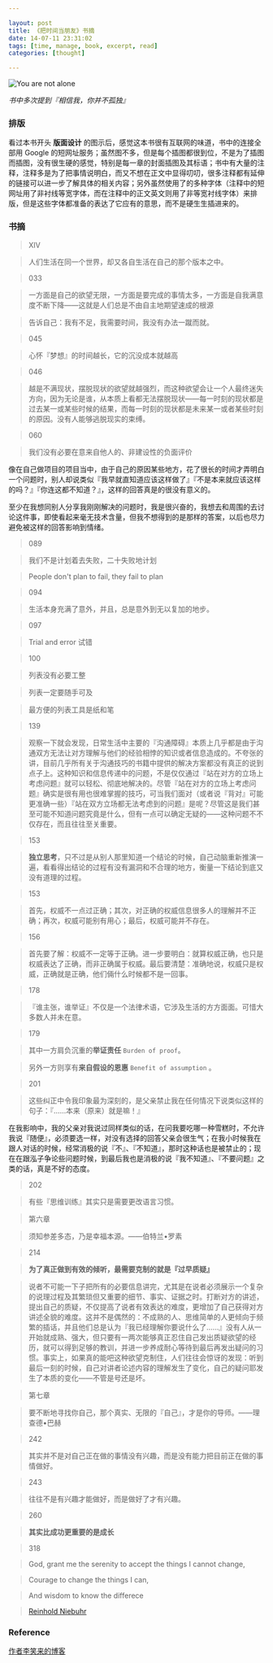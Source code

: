 ```yaml
---

layout: post
title: 《把时间当朋友》书摘
date: 14-07-11 23:31:02
tags: [time, manage, book, excerpt, read]
categories: [thought]

---
```


![You are not alone](https://dl.dropboxusercontent.com/u/24683331/blog_img/2014-07-11-be-friend-with-time-excerpt/matrix.jpg) 

*书中多次提到『相信我，你并不孤独』*

### 排版

看过本书开头 **版面设计** 的图示后，感觉这本书很有互联网的味道，书中的连接全部用 Google 的短网址服务；虽然图不多，但是每个插图都很到位，不是为了插图而插图，没有很生硬的感觉，特别是每一章的封面插图及其标语；书中有大量的注释，注释多是为了把事情说明白，而又不想在正文中显得叨叨，很多注释都有延伸的链接可以进一步了解具体的相关内容；另外虽然使用了的多种字体（注释中的短网址用了非衬线等宽字体，而在注释中的正文英文则用了非等宽衬线字体）来排版，但是这些字体都准备的表达了它应有的意思，而不是硬生生插进来的。

### 书摘

> XIV

> 人们生活在同一个世界，却又各自生活在自己的那个版本之中。

<!-- more -->


> 033

> 一方面是自己的欲望无限，一方面是要完成的事情太多，一方面是自我满意度不断下降——这就是人们总是不由自主地期望速成的根源

> 告诉自己：我有不足，我需要时间，我没有办法一蹴而就。

<!-- more -->


> 045

> 心怀『梦想』的时间越长，它的沉没成本就越高

<!-- more -->

> 046

> 越是不满现状，摆脱现状的欲望就越强烈，而这种欲望会让一个人最终迷失方向，因为无论是谁，从本质上看都无法摆脱现状——每一时刻的现状都是过去某一或某些时候的结果，而每一时刻的现状都是未来某一或者某些时刻的原因。没有人能够逃脱现实的束缚。

<!-- more -->

> 060

> 我们没有必要在意来自他人的、非建设性的负面评价

像在自己做项目的项目当中，由于自己的原因某些地方，花了很长的时间才弄明白一个问题时，别人却说类似『我早就直知道应该这样做了』『不是本来就应该这样的吗？』『你连这都不知道？』，这样的回答真是的很没有意义的。

至少在我想同别人分享我刚刚解决的问题时，我是很兴奋的，我想去和周围的去讨论这件事，即使看起来毫无技术含量，但我不想得到的是那样的答案，以后也尽力避免被这样的回答影响到情绪。

> 089

> 我们不是计划着去失败，二十失败地计划

> People don't plan to fail, they fail to plan

<!-- more -->

> 094

> 生活本身充满了意外，并且，总是意外到无以复加的地步。

<!-- more -->

> 097

> Trial and error 试错

<!-- more -->

> 100

> 列表没有必要工整

> 列表一定要随手可及

> 最方便的列表工具是纸和笔

<!-- more -->
  
> 139

> 观察一下就会发现，日常生活中主要的『沟通障碍』本质上几乎都是由于沟通双方无法让对方理解与他们的经验相悖的知识或者信息造成的。不夸张的讲，目前几乎所有关于沟通技巧的书籍中提供的解决方案都没有真正的说到点子上。这种知识和信息传递中的问题，不是仅仅通过『站在对方的立场上考虑问题』就可以轻松、彻底地解决的。尽管『站在对方的立场上考虑问题』确实是很有用也很难掌握的技巧，可当我们面对（或者说『背对』可能更准确一些）『站在双方立场都无法考虑到的问题』是呢？尽管这是我们甚至可能不知道问题究竟是什么，但有一点可以确定无疑的——这种问题不不仅存在，而且往往至关重要。

<!-- more -->

> 153

> **独立思考**，只不过是从别人那里知道一个结论的时候，自己动脑重新推演一遍，看看得出结论的过程有没有漏洞和不合理的地方，衡量一下结论到底又没有道理的过程。

<!-- more -->

> 153 

> 首先，权威不一点过正确；其次，对正确的权威信息很多人的理解并不正确；再次，权威可能别有用心；最后，权威可能并不存在。

<!-- more -->

> 156

> 首先要了解：权威不一定等于正确。进一步要明白：就算权威正确，也只是权威表达了正确，而非正确属于权威。最后要清楚：准确地说，权威只是权威，正确就是正确，他们倆什么时候都不是一回事。

<!-- more -->

> 178

> 『谁主张，谁举证』不仅是一个法律术语，它涉及生活的方方面面。可惜大多数人并未在意。

<!-- more -->

> 179 

> 其中一方肩负沉重的**举证责任** `Burden of proof`。

> 另外一方则享有**来自假设的恩惠** `Benefit of assumption` 。

<!-- more -->

> 201

> 这些纠正中令我印象最为深刻的，是父亲禁止我在任何情况下说类似这样的句子：『……本来（原来）就是嘛！』

在我影响中，我的父亲对我说过同样类似的话，在问我要吃哪一种雪糕时，不允许我说『随便』，必须要选一样，对没有选择的回答父亲会很生气；在我小时候我在跟人对话的时候，经常消极的说『不』、『不知道』，那时这种话也是被禁止的；现在在跟泓子争论些问题时候，到最后我也是消极的说『我不知道』、『不要问题』之类的话，真是不好的态度。

<!-- more -->

> 202

> 有些『思维训练』其实只是需要更改语言习惯。

<!-- more -->

> 第六章

> 须知参差多态，乃是幸福本源。——伯特兰•罗素

<!-- more -->

> 214

> **为了真正做到有效的倾听，最需要克制的就是『过早质疑』**

> 说者不可能一下子把所有的必要信息讲完，尤其是在说者必须展示一个复杂的说理过程及其繁琐但又重要的细节、事实、证据之时。打断对方的讲述，提出自己的质疑，不仅提高了说者有效表达的难度，更增加了自己获得对方讲述全貌的难度。这并不是偶然的：不成熟的人、思维简单的人更倾向于频繁的插话，并且他们总是认为『我已经理解你要说什么了……』没有人从一开始就成熟、强大，但只要有一两次能够真正忍住自己发出质疑欲望的经历，就可以得到足够的教训，并进一步养成耐心等待到最后再发出疑问的习惯。事实上，如果真的能吧这种欲望克制住，人们往往会惊讶的发现：听到最后一刻的时候，自己对讲者论述内容的理解发生了变化，自己的疑问耶发生了本质的变化——不管是号还是坏。

<!-- more -->

> 第七章

> 要不断地寻找你自己，那个真实、无限的『自己』，才是你的导师。——理查德•巴赫

<!-- more -->

> 242

> 其实并不是对自己正在做的事情没有兴趣，而是没有能力把目前正在做的事情做好。

<!-- more -->

> 243

> 往往不是有兴趣才能做好，而是做好了才有兴趣。

<!-- more -->

> 260

> **其实比成功更重要的是成长**

<!-- more -->

> 318

> God, grant me the serenity to accept the things I cannot change,

> Courage to change the things I can,

> And wisdom to know the differece

> [Reinhold Niebuhr](https://en.wikipedia.org/wiki/Reinhold_Niebuhr)

### Reference

[作者李笑来的博客](http://wordpress.lixiaolai.com/)
